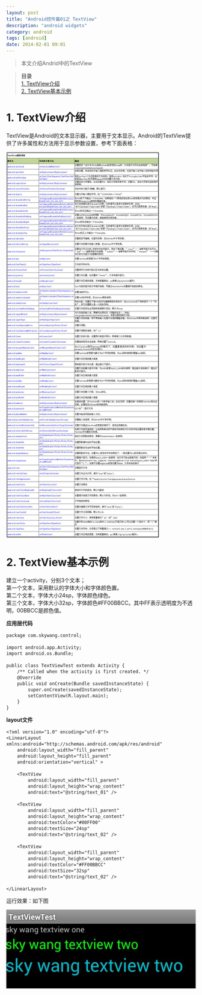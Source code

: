 ```yaml
---
layout: post
title: "Android控件篇01之 TextView"
description: "android widgets"
category: android
tags: [android]
date: 2014-02-01 09:01
---
```


> 本文介绍Andrid中的TextView

> **目录**  
[1. TextView介绍](#anchor1)  
[2. TextView基本示例](#anchor2)  


<a name="anchor1"></a>
# 1. TextView介绍

TextView是Android的文本显示器，主要用于文本显示。Android的TextView提供了许多属性和方法用于显示参数设置，参考下面表格：

![img](/media/pic/android/widgets/textview01.jpg)


<a name="anchor2"></a>
# 2. TextView基本示例

建立一个activity，分别3个文本；  
第一个文本，采用默认的字体大小和字体颜色置。  
第二个文本，字体大小24sp，字体颜色绿色。  
第三个文本，字体大小32sp，字体颜色#FF00BBCC。其中FF表示透明度为不透明，00BBCC是颜色值。

**应用层代码**

    package com.skywang.control;

    import android.app.Activity;
    import android.os.Bundle;

    public class TextViewTest extends Activity {
        /** Called when the activity is first created. */
        @Override
        public void onCreate(Bundle savedInstanceState) {
            super.onCreate(savedInstanceState);
            setContentView(R.layout.main);
        }
    }

**layout文件**

    <?xml version="1.0" encoding="utf-8"?>
    <LinearLayout xmlns:android="http://schemas.android.com/apk/res/android"
        android:layout_width="fill_parent"
        android:layout_height="fill_parent"
        android:orientation="vertical" >

        <TextView
            android:layout_width="fill_parent"
            android:layout_height="wrap_content"
            android:text="@string/text_01" />

        <TextView
            android:layout_width="fill_parent"
            android:layout_height="wrap_content"
            android:textColor="#00FF00"
            android:textSize="24sp"
            android:text="@string/text_02" />
        
        <TextView
            android:layout_width="fill_parent"
            android:layout_height="wrap_content"
            android:textColor="#FF00BBCC"
            android:textSize="32sp"
            android:text="@string/text_02" />
        
    </LinearLayout>

 

运行效果：如下图

![img](/media/pic/android/widgets/textview02.jpg)
 

